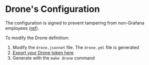 # Drone's Configuration

The configuration is signed to prevent tampering from non-Grafana employees ([ref](https://github.com/grafana/deployment_tools/blob/master/docs/infrastructure/drone/signing.md)).

To modify the Drone definition:

1. Modify the `drone.jsonnet` file. The `drone.yml` file is generated
2. [Export your Drone token here](https://drone.grafana.net/account)
3. Generate with the `make drone` command
